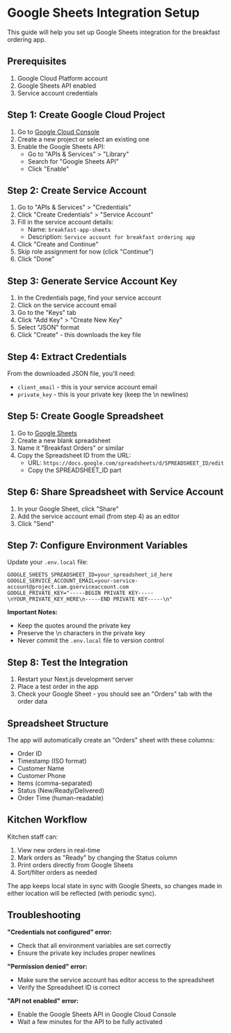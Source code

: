 # Google Sheets Integration Setup

This guide will help you set up Google Sheets integration for the breakfast ordering app.

## Prerequisites

1. Google Cloud Platform account
2. Google Sheets API enabled
3. Service account credentials

## Step 1: Create Google Cloud Project

1. Go to [Google Cloud Console](https://console.cloud.google.com/)
2. Create a new project or select an existing one
3. Enable the Google Sheets API:
   - Go to "APIs & Services" > "Library"
   - Search for "Google Sheets API"
   - Click "Enable"

## Step 2: Create Service Account

1. Go to "APIs & Services" > "Credentials"
2. Click "Create Credentials" > "Service Account"
3. Fill in the service account details:
   - Name: `breakfast-app-sheets`
   - Description: `Service account for breakfast ordering app`
4. Click "Create and Continue"
5. Skip role assignment for now (click "Continue")
6. Click "Done"

## Step 3: Generate Service Account Key

1. In the Credentials page, find your service account
2. Click on the service account email
3. Go to the "Keys" tab
4. Click "Add Key" > "Create New Key"
5. Select "JSON" format
6. Click "Create" - this downloads the key file

## Step 4: Extract Credentials

From the downloaded JSON file, you'll need:
- `client_email` - this is your service account email
- `private_key` - this is your private key (keep the \\n newlines)

## Step 5: Create Google Spreadsheet

1. Go to [Google Sheets](https://sheets.google.com)
2. Create a new blank spreadsheet
3. Name it "Breakfast Orders" or similar
4. Copy the Spreadsheet ID from the URL:
   - URL: `https://docs.google.com/spreadsheets/d/SPREADSHEET_ID/edit`
   - Copy the SPREADSHEET_ID part

## Step 6: Share Spreadsheet with Service Account

1. In your Google Sheet, click "Share"
2. Add the service account email (from step 4) as an editor
3. Click "Send"

## Step 7: Configure Environment Variables

Update your `.env.local` file:

```env
GOOGLE_SHEETS_SPREADSHEET_ID=your_spreadsheet_id_here
GOOGLE_SERVICE_ACCOUNT_EMAIL=your-service-account@project.iam.gserviceaccount.com
GOOGLE_PRIVATE_KEY="-----BEGIN PRIVATE KEY-----\nYOUR_PRIVATE_KEY_HERE\n-----END PRIVATE KEY-----\n"
```

**Important Notes:**
- Keep the quotes around the private key
- Preserve the \\n characters in the private key
- Never commit the `.env.local` file to version control

## Step 8: Test the Integration

1. Restart your Next.js development server
2. Place a test order in the app
3. Check your Google Sheet - you should see an "Orders" tab with the order data

## Spreadsheet Structure

The app will automatically create an "Orders" sheet with these columns:
- Order ID
- Timestamp (ISO format)
- Customer Name
- Customer Phone
- Items (comma-separated)
- Status (New/Ready/Delivered)
- Order Time (human-readable)

## Kitchen Workflow

Kitchen staff can:
1. View new orders in real-time
2. Mark orders as "Ready" by changing the Status column
3. Print orders directly from Google Sheets
4. Sort/filter orders as needed

The app keeps local state in sync with Google Sheets, so changes made in either location will be reflected (with periodic sync).

## Troubleshooting

**"Credentials not configured" error:**
- Check that all environment variables are set correctly
- Ensure the private key includes proper newlines

**"Permission denied" error:**
- Make sure the service account has editor access to the spreadsheet
- Verify the Spreadsheet ID is correct

**"API not enabled" error:**
- Enable the Google Sheets API in Google Cloud Console
- Wait a few minutes for the API to be fully activated